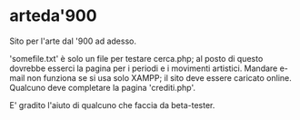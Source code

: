 # arteda'900
Sito per l'arte dal '900 ad adesso.

'somefile.txt' è solo un file per testare cerca.php; al posto di questo dovrebbe esserci la pagina per i periodi e i movimenti artistici.
Mandare e-mail non funziona se si usa solo XAMPP; il sito deve essere caricato online.
Qualcuno deve completare la pagina 'crediti.php'.

E' gradito l'aiuto di qualcuno che faccia da beta-tester.